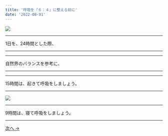 ```yaml
---
title: '呼吸を「６：４」に整える前に'
date: '2022-08-01'
---
```

![](/images/001.jpg)
***
1日を、24時間とした際、
***
***
自然界のバランスを参考に、
***
***
15時間は、起きて呼吸をしましょう。
***
![](/images/001_.jpg)
***
9時間は、寝て呼吸をしましょう。
***
[ 次へ → ](/posts/02)
